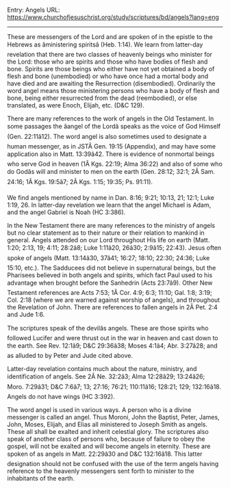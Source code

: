 Entry: Angels
URL: https://www.churchofjesuschrist.org/study/scriptures/bd/angels?lang=eng

---

These are messengers of the Lord and are spoken of in the epistle to the Hebrews as âministering spiritsâ (Heb. 1:14). We learn from latter-day revelation that there are two classes of heavenly beings who minister for the Lord: those who are spirits and those who have bodies of flesh and bone. Spirits are those beings who either have not yet obtained a body of flesh and bone (unembodied) or who have once had a mortal body and have died and are awaiting the Resurrection (disembodied). Ordinarily the word angel means those ministering persons who have a body of flesh and bone, being either resurrected from the dead (reembodied), or else translated, as were Enoch, Elijah, etc. (D&C 129).

There are many references to the work of angels in the Old Testament. In some passages the âangel of the Lordâ speaks as the voice of God Himself (Gen. 22:11â12). The word angel is also sometimes used to designate a human messenger, as in JSTÂ Gen. 19:15 (Appendix), and may have some application also in Matt. 13:39â42. There is evidence of nonmortal beings who serve God in heaven (1Â Kgs. 22:19; Alma 36:22) and also of some who do Godâs will and minister to men on the earth (Gen. 28:12; 32:1; 2Â Sam. 24:16; 1Â Kgs. 19:5â7; 2Â Kgs. 1:15; 19:35; Ps. 91:11).

We find angels mentioned by name in Dan. 8:16; 9:21; 10:13, 21; 12:1; Luke 1:19, 26. In latter-day revelation we learn that the angel Michael is Adam, and the angel Gabriel is Noah (HC 3:386).

In the New Testament there are many references to the ministry of angels but no clear statement as to their nature or their relation to mankind in general. Angels attended on our Lord throughout His life on earth (Matt. 1:20; 2:13, 19; 4:11; 28:2â8; Luke 1:11â20, 26â30; 2:9â15; 22:43). Jesus often spoke of angels (Matt. 13:14â30, 37â41; 16:27; 18:10; 22:30; 24:36; Luke 15:10, etc.). The Sadducees did not believe in supernatural beings, but the Pharisees believed in both angels and spirits, which fact Paul used to his advantage when brought before the Sanhedrin (Acts 23:7â9). Other New Testament references are Acts 7:53; 1Â Cor. 4:9; 6:3; 11:10; Gal. 1:8; 3:19; Col. 2:18 (where we are warned against worship of angels), and throughout the Revelation of John. There are references to fallen angels in 2Â Pet. 2:4 and Jude 1:6.

The scriptures speak of the devilâs angels. These are those spirits who followed Lucifer and were thrust out in the war in heaven and cast down to the earth. See Rev. 12:1â9; D&C 29:36â38; Moses 4:1â4; Abr. 3:27â28; and as alluded to by Peter and Jude cited above.

Latter-day revelation contains much about the nature, ministry, and identification of angels. See 2Â Ne. 32:2â3; Alma 12:28â29; 13:24â26; Moro. 7:29â31; D&C 7:6â7; 13; 27:16; 76:21; 110:11â16; 128:21; 129; 132:16â18. Angels do not have wings (HC 3:392).

The word angel is used in various ways. A person who is a divine messenger is called an angel. Thus Moroni, John the Baptist, Peter, James, John, Moses, Elijah, and Elias all ministered to Joseph Smith as angels. These all shall be exalted and inherit celestial glory. The scriptures also speak of another class of persons who, because of failure to obey the gospel, will not be exalted and will become angels in eternity. These are spoken of as angels in Matt. 22:29â30 and D&C 132:16â18. This latter designation should not be confused with the use of the term angels having reference to the heavenly messengers sent forth to minister to the inhabitants of the earth.

